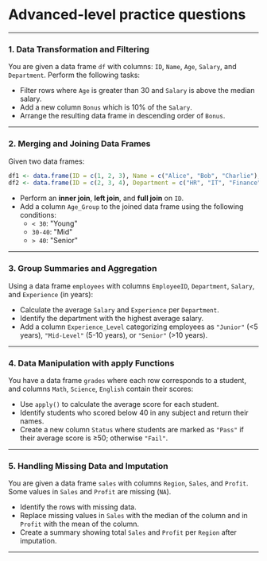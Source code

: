 # Advanced-level practice questions

---

### 1. **Data Transformation and Filtering**
You are given a data frame `df` with columns: `ID`, `Name`, `Age`, `Salary`, and `Department`. Perform the following tasks:  
- Filter rows where `Age` is greater than 30 and `Salary` is above the median salary.  
- Add a new column `Bonus` which is 10% of the `Salary`.  
- Arrange the resulting data frame in descending order of `Bonus`.

---

### 2. **Merging and Joining Data Frames**
Given two data frames:
```R
df1 <- data.frame(ID = c(1, 2, 3), Name = c("Alice", "Bob", "Charlie"), Age = c(25, 30, 35))
df2 <- data.frame(ID = c(2, 3, 4), Department = c("HR", "IT", "Finance"), Salary = c(70000, 80000, 90000))
```
- Perform an **inner join**, **left join**, and **full join** on `ID`.
- Add a column `Age_Group` to the joined data frame using the following conditions:
  - `< 30`: "Young"
  - `30-40`: "Mid"
  - `> 40`: "Senior"

---

### 3. **Group Summaries and Aggregation**
Using a data frame `employees` with columns `EmployeeID`, `Department`, `Salary`, and `Experience` (in years):  
- Calculate the average `Salary` and `Experience` per `Department`.  
- Identify the department with the highest average salary.  
- Add a column `Experience_Level` categorizing employees as `"Junior"` (<5 years), `"Mid-Level"` (5-10 years), or `"Senior"` (>10 years).

---

### 4. **Data Manipulation with apply Functions**
You have a data frame `grades` where each row corresponds to a student, and columns `Math`, `Science`, `English` contain their scores:  
- Use `apply()` to calculate the average score for each student.  
- Identify students who scored below 40 in any subject and return their names.  
- Create a new column `Status` where students are marked as `"Pass"` if their average score is ≥50; otherwise `"Fail"`.

---

### 5. **Handling Missing Data and Imputation**
You are given a data frame `sales` with columns `Region`, `Sales`, and `Profit`. Some values in `Sales` and `Profit` are missing (`NA`).  
- Identify the rows with missing data.  
- Replace missing values in `Sales` with the median of the column and in `Profit` with the mean of the column.  
- Create a summary showing total `Sales` and `Profit` per `Region` after imputation.

---

